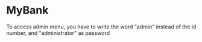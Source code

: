 # MyBank
 
To access admin menu, you have to write the word "admin" instead of the id number, and "administrator" as password
